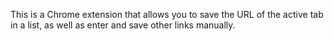 This is a Chrome extension that allows you to save the URL of the active tab in a list, as well as enter and save other links manually.

